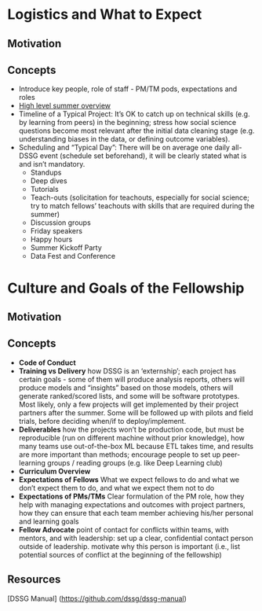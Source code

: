 # Logistics and What to Expect

## Motivation

## Concepts
- Introduce key people, role of staff - PM/TM pods, expectations and roles
- [High level summer overview](high-level-summer-plan.pdf)
- Timeline of a Typical Project: It’s OK to catch up on technical skills (e.g. by learning from peers) in the beginning; stress how social science questions become most relevant after the initial data cleaning stage (e.g. understanding biases in the data, or defining outcome variables).
- Scheduling and “Typical Day”: There will be on average one daily all-DSSG event (schedule set beforehand), it will be clearly stated what is and isn’t mandatory.
   - Standups
   - Deep dives
   - Tutorials
   - Teach-outs (solicitation for teachouts, especially for social science; try to match fellows’ teachouts with skills that are required during the summer)
   - Discussion groups
   - Friday speakers
   - Happy hours
  - Summer Kickoff Party
  - Data Fest and Conference 

# Culture and Goals of the Fellowship 

## Motivation

## Concepts
* **Code of Conduct** 
* **Training vs Delivery** how DSSG is an ‘externship’; each project has certain goals - some of them will produce analysis reports, others will produce models and “insights” based on those models, others will generate ranked/scored lists, and some will be software prototypes. Most likely, only a few projects will get implemented by their project partners after the summer. Some will be followed up with pilots and field trials, before deciding when/if to deploy/implement.
* **Deliverables** how the projects won’t be production code, but must be reproducible (run on different machine without prior knowledge), how many teams use out-of-the-box ML because ETL takes time, and results are more important than methods; encourage people to set up peer-learning groups / reading groups (e.g. like Deep Learning club)
* **Curriculum Overview**
* **Expectations of Fellows** What we expect fellows to do and what we don’t expect them to do, and what we expect them not to do
* **Expectations of PMs/TMs** Clear formulation of the PM role, how they help with managing expectations and outcomes with project partners, how they can ensure that each team member achieving his/her personal and learning goals
* **Fellow Advocate** point of contact for conflicts within teams, with mentors, and with leadership: set up a clear, confidential contact person outside of leadership. motivate why this person is important (i.e., list potential sources of conflict at the beginning of the fellowship)


## Resources
[DSSG Manual] (https://github.com/dssg/dssg-manual)


